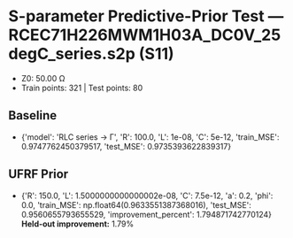 # S-parameter Predictive-Prior Test — RCEC71H226MWM1H03A_DC0V_25degC_series.s2p (S11)
- Z0: 50.00 Ω
- Train points: 321  |  Test points: 80

## Baseline
- {'model': 'RLC series -> Γ', 'R': 100.0, 'L': 1e-08, 'C': 5e-12, 'train_MSE': 0.9747762450379517, 'test_MSE': 0.9735393622839317}

## UFRF Prior
- {'R': 150.0, 'L': 1.5000000000000002e-08, 'C': 7.5e-12, 'a': 0.2, 'phi': 0.0, 'train_MSE': np.float64(0.9633551387368016), 'test_MSE': 0.9560655793655529, 'improvement_percent': 1.794871742770124}
**Held-out improvement:** 1.79%